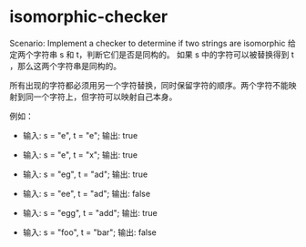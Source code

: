# isomorphic-checker

Scenario: Implement a checker to determine if two strings are isomorphic
给定两个字符串 s 和 t，判断它们是否是同构的。
如果 s 中的字符可以被替换得到 t ，那么这两个字符串是同构的。

所有出现的字符都必须用另一个字符替换，同时保留字符的顺序。两个字符不能映射到同一个字符上，但字符可以映射自己本身。

例如：

* 输入: s = "e", t = "e"; 输出: true

* 输入: s = "e", t = "x"; 输出: true

* 输入: s = "eg", t = "ad"; 输出: true

* 输入: s = "ee", t = "ad"; 输出: false

* 输入: s = "egg", t = "add"; 输出: true

* 输入: s = "foo", t = "bar"; 输出: false

